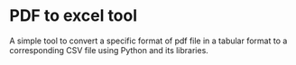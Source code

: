 # PDF to excel tool 

A simple tool to convert a specific format of pdf file in a tabular format to a corresponding CSV file using Python and its libraries.
